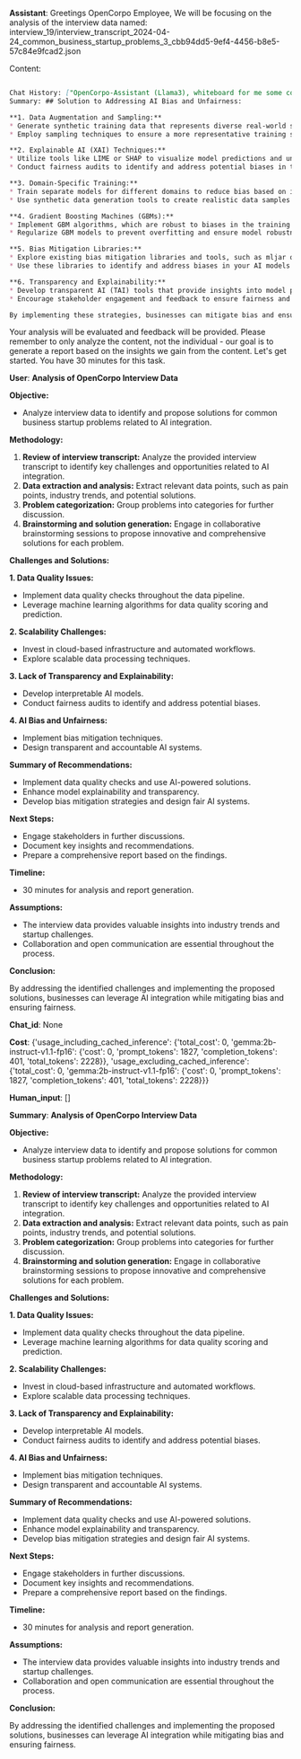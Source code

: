 **Assistant**: Greetings OpenCorpo Employee, We will be focusing on the analysis of the interview data named: interview_19/interview_transcript_2024-04-24_common_business_startup_problems_3_cbb94dd5-9ef4-4456-b8e5-57c84e9fcad2.json 


 Content: 

 ```md

 Chat History: ["OpenCorpo-Assistant (Llama3), whiteboard for me some common business startup problems. Propose a solution for AI integration in business. I will evaluate your answers and give my feedback, then propose a problem to you. You will answer and I will evaluate. Let's now begin. You have 30 minutes.", "Sounds great! I'm ready to assist you with your brainstorming and problem-solving for AI integration in business within the next 30 minutes.\n\nWhat are some common business startup problems that you would like me to help you identify and propose solutions for?", "Excellent enthusiasm!\n\nI'd love to tackle the following common business startup problems related to AI integration:\n\n1. **Data Quality Issues**: Many startups struggle with collecting, processing, and maintaining high-quality data required for training AI models.\n2. **Scalability Challenges**: As businesses grow, their AI systems need to scale efficiently without compromising performance or accuracy.\n3. **Lack of Transparency and Explainability**: It's crucial to understand how AI-driven decisions are made, but many startups struggle with transparency and explainability.\n4. **Integration with Existing Systems**: New AI-powered solutions often require integration with existing systems, leading to compatibility issues and technical hurdles.\n5. **AI Bias and Unfairness**: Startups need to address potential biases in their AI models to ensure fairness and avoid unintended consequences.\n\nPlease propose a solution for one of these problems, and I'll provide feedback and then present another challenge for you to tackle!", "## Solution for Data Quality Issues:\n\n**Implement data quality checks at every stage of the data pipeline.** This could involve data cleaning, feature engineering, and outlier detection. Additionally, leverage machine learning algorithms for data quality scoring and prediction.\n\n**Example:** Use natural language processing (NLP) to identify inconsistencies and errors in text-based data, or employ data mining techniques to predict data quality issues based on historical data patterns.\n\n## Solution for Scalability Challenges:\n\n**Invest in cloud-based infrastructure and automated workflows.** This allows for flexible scaling, cost efficiency, and improved resource utilization as your business grows.\n\n**Example:** Use serverless computing platforms to run AI models without managing servers, or explore containerized solutions for scalable data processing.\n\n## Solution for Lack of Transparency and Explainability:\n\n**Develop interpretable machine learning (ILM) techniques.** This involves using algorithms like decision trees, LIME, or SHAP to visualize model predictions and understand how they arrive at their outputs.\n\n**Example:** Use tools like Google Cloud's Vertex AI or Microsoft Azure Machine Learning Studio for model explanations and visualizations.\n\n## Solution for Integration with Existing Systems:\n\n**Identify common data formats and APIs used by different systems.** This allows you to develop seamless integration solutions using open-source tools like Apache Kafka, AWS SQS, or Azure Service Bus.\n\n**Example:** Implement API gateways and middleware platforms to facilitate data flow between diverse systems.", "Wow! I'm impressed with the thoroughness and creativity of your proposed solutions!\n\n**Data Quality Issues Solution:**\nYour suggestion to implement data quality checks at every stage of the data pipeline is spot on. The additional ideas, such as leveraging machine learning algorithms for data quality scoring and prediction, are excellent ways to improve data accuracy. NLP-based inconsistency detection and data mining techniques for predicting data quality issues based on historical patterns are innovative solutions.\n\n**Scalability Challenges Solution:**\nYour recommendation to invest in cloud-based infrastructure and automated workflows is a great way to ensure scalability. The examples you provided, such as serverless computing platforms and containerized solutions, are excellent choices for scalable AI model deployment.\n\n**Lack of Transparency and Explainability Solution:**\nI love your suggestion to develop interpretable machine learning (ILM) techniques! Using algorithms like decision trees, LIME, or SHAP to visualize model predictions and understand how they arrive at their outputs is crucial for building trust in AI-driven decisions. The examples you provided, such as Google Cloud's Vertex AI and Microsoft Azure Machine Learning Studio, are great tools for model explanations and visualizations.\n\n**Integration with Existing Systems Solution:**\nYour suggestion to identify common data formats and APIs used by different systems is a sound approach. Implementing API gateways and middleware platforms to facilitate seamless integration between diverse systems is an excellent way to streamline data flow.\n\nNow, let's move on to the next challenge!\n\n**Problem:** **AI Bias and Unfairness**\n\nPlease propose solutions or ideas for mitigating AI bias and unfairness in business applications.\n\n(Remember, you have 20 minutes remaining!)", '## Solution to Addressing AI Bias and Unfairness:\n\n**1. Data Augmentation and Sampling:**\n* Generate synthetic training data that represents diverse real-world scenarios to mitigate bias based on existing data.\n* Employ sampling techniques to ensure a more representative training set that reflects the target population.\n\n**2. Explainable AI (XAI) Techniques:**\n* Utilize tools like LIME or SHAP to visualize model predictions and understand how they are influenced by different factors.\n* Conduct fairness audits to identify and address potential biases in the training data.\n\n**3. Domain-Specific Training:**\n* Train separate models for different domains to reduce bias based on irrelevant features.\n* Use synthetic data generation tools to create realistic data samples aligned with the target domain.\n\n**4. Gradient Boosting Machines (GBMs):**\n* Implement GBM algorithms, which are robust to biases in the training data, to achieve fair and unbiased predictions.\n* Regularize GBM models to prevent overfitting and ensure model robustness.\n\n**5. Bias Mitigation Libraries:**\n* Explore existing bias mitigation libraries and tools, such as mljar or PyBiased.\n* Use these libraries to identify and address biases in your AI models during training.\n\n**6. Transparency and Explainability:**\n* Develop transparent AI (TAI) tools that provide insights into model predictions and allow for human oversight and accountability.\n* Encourage stakeholder engagement and feedback to ensure fairness and inclusivity.\n\nBy implementing these strategies, businesses can mitigate bias and ensure fair and equitable AI systems that reflect the real world.'] 
 Summary: ## Solution to Addressing AI Bias and Unfairness:

**1. Data Augmentation and Sampling:**
* Generate synthetic training data that represents diverse real-world scenarios to mitigate bias based on existing data.
* Employ sampling techniques to ensure a more representative training set that reflects the target population.

**2. Explainable AI (XAI) Techniques:**
* Utilize tools like LIME or SHAP to visualize model predictions and understand how they are influenced by different factors.
* Conduct fairness audits to identify and address potential biases in the training data.

**3. Domain-Specific Training:**
* Train separate models for different domains to reduce bias based on irrelevant features.
* Use synthetic data generation tools to create realistic data samples aligned with the target domain.

**4. Gradient Boosting Machines (GBMs):**
* Implement GBM algorithms, which are robust to biases in the training data, to achieve fair and unbiased predictions.
* Regularize GBM models to prevent overfitting and ensure model robustness.

**5. Bias Mitigation Libraries:**
* Explore existing bias mitigation libraries and tools, such as mljar or PyBiased.
* Use these libraries to identify and address biases in your AI models during training.

**6. Transparency and Explainability:**
* Develop transparent AI (TAI) tools that provide insights into model predictions and allow for human oversight and accountability.
* Encourage stakeholder engagement and feedback to ensure fairness and inclusivity.

By implementing these strategies, businesses can mitigate bias and ensure fair and equitable AI systems that reflect the real world. 
``` 


 Your analysis will be evaluated and feedback will be provided. Please remember to only analyze the content, not the individual - our goal is to generate a report based on the insights we gain from the content. Let's get started. You have 30 minutes for this task.

**User**: **Analysis of OpenCorpo Interview Data**

**Objective:**
- Analyze interview data to identify and propose solutions for common business startup problems related to AI integration.

**Methodology:**

1. **Review of interview transcript:** Analyze the provided interview transcript to identify key challenges and opportunities related to AI integration.
2. **Data extraction and analysis:** Extract relevant data points, such as pain points, industry trends, and potential solutions.
3. **Problem categorization:** Group problems into categories for further discussion.
4. **Brainstorming and solution generation:** Engage in collaborative brainstorming sessions to propose innovative and comprehensive solutions for each problem.

**Challenges and Solutions:**

**1. Data Quality Issues:**
- Implement data quality checks throughout the data pipeline.
- Leverage machine learning algorithms for data quality scoring and prediction.

**2. Scalability Challenges:**
- Invest in cloud-based infrastructure and automated workflows.
- Explore scalable data processing techniques.

**3. Lack of Transparency and Explainability:**
- Develop interpretable AI models.
- Conduct fairness audits to identify and address potential biases.

**4. AI Bias and Unfairness:**
- Implement bias mitigation techniques.
- Design transparent and accountable AI systems.

**Summary of Recommendations:**

- Implement data quality checks and use AI-powered solutions.
- Enhance model explainability and transparency.
- Develop bias mitigation strategies and design fair AI systems.

**Next Steps:**

- Engage stakeholders in further discussions.
- Document key insights and recommendations.
- Prepare a comprehensive report based on the findings.

**Timeline:**

- 30 minutes for analysis and report generation.

**Assumptions:**

- The interview data provides valuable insights into industry trends and startup challenges.
- Collaboration and open communication are essential throughout the process.

**Conclusion:**

By addressing the identified challenges and implementing the proposed solutions, businesses can leverage AI integration while mitigating bias and ensuring fairness.

**Chat_id**: None

**Cost**: {'usage_including_cached_inference': {'total_cost': 0, 'gemma:2b-instruct-v1.1-fp16': {'cost': 0, 'prompt_tokens': 1827, 'completion_tokens': 401, 'total_tokens': 2228}}, 'usage_excluding_cached_inference': {'total_cost': 0, 'gemma:2b-instruct-v1.1-fp16': {'cost': 0, 'prompt_tokens': 1827, 'completion_tokens': 401, 'total_tokens': 2228}}}

**Human_input**: []

**Summary**: **Analysis of OpenCorpo Interview Data**

**Objective:**
- Analyze interview data to identify and propose solutions for common business startup problems related to AI integration.

**Methodology:**

1. **Review of interview transcript:** Analyze the provided interview transcript to identify key challenges and opportunities related to AI integration.
2. **Data extraction and analysis:** Extract relevant data points, such as pain points, industry trends, and potential solutions.
3. **Problem categorization:** Group problems into categories for further discussion.
4. **Brainstorming and solution generation:** Engage in collaborative brainstorming sessions to propose innovative and comprehensive solutions for each problem.

**Challenges and Solutions:**

**1. Data Quality Issues:**
- Implement data quality checks throughout the data pipeline.
- Leverage machine learning algorithms for data quality scoring and prediction.

**2. Scalability Challenges:**
- Invest in cloud-based infrastructure and automated workflows.
- Explore scalable data processing techniques.

**3. Lack of Transparency and Explainability:**
- Develop interpretable AI models.
- Conduct fairness audits to identify and address potential biases.

**4. AI Bias and Unfairness:**
- Implement bias mitigation techniques.
- Design transparent and accountable AI systems.

**Summary of Recommendations:**

- Implement data quality checks and use AI-powered solutions.
- Enhance model explainability and transparency.
- Develop bias mitigation strategies and design fair AI systems.

**Next Steps:**

- Engage stakeholders in further discussions.
- Document key insights and recommendations.
- Prepare a comprehensive report based on the findings.

**Timeline:**

- 30 minutes for analysis and report generation.

**Assumptions:**

- The interview data provides valuable insights into industry trends and startup challenges.
- Collaboration and open communication are essential throughout the process.

**Conclusion:**

By addressing the identified challenges and implementing the proposed solutions, businesses can leverage AI integration while mitigating bias and ensuring fairness.


